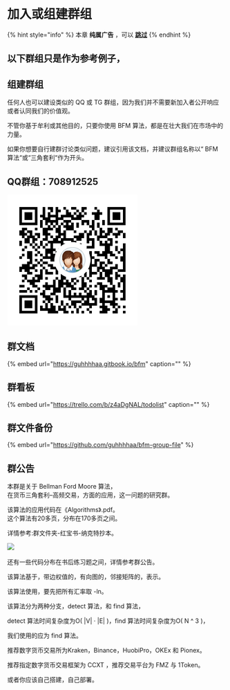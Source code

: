 # 加入或组建群组

{% hint style="info" %}
本章 **纯属广告** ，可以 [**跳过**](https://guhhhhaa.gitbook.io/bfm/wo-men-zai-wan-de-geng)
{% endhint %}

## 以下群组只是作为参考例子，

## 组建群组

任何人也可以建设类似的 QQ 或 TG 群组，因为我们并不需要新加入者公开响应或者认同我们的价值观。

不管你基于牟利或其他目的，只要你使用 BFM 算法，都是在壮大我们在市场中的力量。

如果你想要自行建群讨论类似问题，建议引用该文档，并建议群组名称以“ BFM 算法“或“三角套利“作为开头。

## QQ群组：708912525

![QQ&#x7FA4;&#x7EC4;&#xFF1A;708912525](.gitbook/assets/1584954098283.png)

## 群文档

{% embed url="https://guhhhhaa.gitbook.io/bfm" caption="" %}

## 群看板

{% embed url="https://trello.com/b/z4aDgNAL/todolist" caption="" %}

## 群文件备份

{% embed url="https://github.com/guhhhhaa/bfm-group-file" %}

## 群公告

本群是关于 Bellman Ford Moore 算法，  
在货币三角套利–高频交易，方面的应用，这一问题的研究群。

该算法的应用代码在《Algorithms》.pdf。  
这个算法有20多页，分布在170多页之间。

详情参考:群文件夹-红宝书-纳克特抄本。

![](.gitbook/assets/na-ke-te-chao-ben-1.png)

还有一些代码分布在书后练习题之间，详情参考群公告。

该算法基于，带边权值的，有向图的，邻接矩阵的，表示。

该算法使用，要先把所有汇率取 -ln。

该算法分为两种分支，detect 算法，和 find 算法，

detect 算法时间复杂度为O\( \|V\| · \|E\| \)，find 算法时间复杂度为O\( N ^ 3 \)，

我们使用的应为 find 算法。

推荐数字货币交易所为Kraken，Binance，HuobiPro，OKEx 和 Pionex。



推荐指定数字货币交易框架为 CCXT ，推荐交易平台为 FMZ 与 1Token。

或者你应该自己搭建，自己部署。

